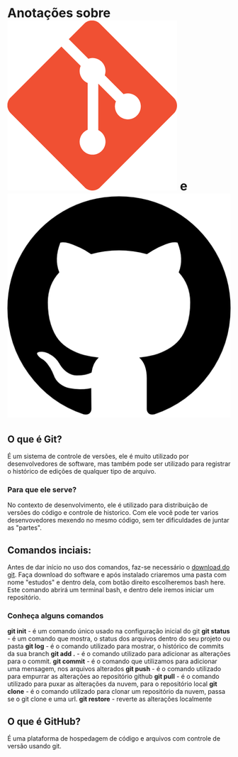 # Anotações sobre ![Git](/Anotacoes/assets/git.png) e ![GitHub](/Anotacoes/assets/gitHub.png)

## O que é Git?

É um sistema de controle de versões, ele é muito utilizado por desenvolvedores de software, mas também pode ser utilizado para registrar o histórico de edições de qualquer tipo de arquivo.

### Para que ele serve?
No contexto de desenvolvimento, ele é utilizado para distribuição de versões do código e controle de historico.
Com ele você pode ter varios desenvovedores mexendo no mesmo código, sem ter dificuldades de juntar as "partes".

## Comandos inciais:
Antes de dar início no uso dos comandos, faz-se necessário o [download do git](https://git-scm.com/downloads).
Faça download do software e após instalado criaremos uma pasta com nome "estudos" e dentro dela, com botão direito escolheremos bash here.
Este comando abrirá um terminal bash, e dentro dele iremos iniciar um repositório.

### Conheça alguns comandos
**git init** - é um comando único usado na configuração inicial do git
**git status** - é um comando que mostra, o status dos arquivos dentro do seu projeto ou pasta
**git log** - é o comando utilizado para mostrar, o histórico de commits da sua branch
**git add .** - é o comando utilizado para adicionar as alterações para o commit.
**git commit** - é o comando que utilizamos para adicionar uma mensagem, nos arquivos alterados
**git push** - é o comando utilizado para empurrar as alterações ao repositório github
**git pull** - é o comando utilizado para puxar as alterações da nuvem, para o repositório local
**git clone** - é o comando utilizado para clonar um repositório da nuvem, passa se o git clone e uma url.
**git restore** - reverte as alterações localmente

## O que é GitHub?
É uma plataforma de hospedagem de código e arquivos com controle de versão usando git.